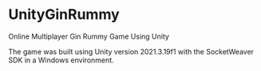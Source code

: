 # UnityGinRummy
Online Multiplayer Gin Rummy Game Using Unity

The game was built using Unity version 2021.3.19f1 with the SocketWeaver SDK in a Windows environment. 
